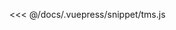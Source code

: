 <ClientOnly>
  <code-view name="tms" :is-code-view="false"/>
</ClientOnly>

<<< @/docs/.vuepress/snippet/tms.js
